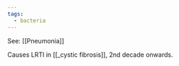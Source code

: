 ```yaml
---
tags:
  - bacteria
---
```

See: [[Pneumonia]]

Causes LRTI in [[_cystic fibrosis]], 2nd decade onwards.